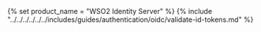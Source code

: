 {% set product_name = "WSO2 Identity Server" %}
{% include "../../../../../../includes/guides/authentication/oidc/validate-id-tokens.md" %}